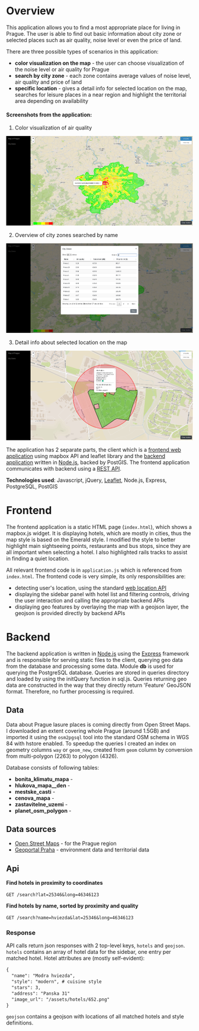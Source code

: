 # Overview

This application allows you to find a most appropriate place for living in Prague. The user is able to find out basic information about city zone or selected places such as air quality, noise level or even the price of land. 

There are three possible types of scenarios in this application:
- **color visualization on the map** - the user can choose visualization of the noise level or air quality for Prague
- **search by city zone** -  each zone contains average values of noise level, air quality and price of land
- **specific location** - gives a detail info for selected location on the map, searches for leisure places in a near region and highlight the territorial area depending on availability

#### Screenshots from the application:

1. Color visualization of air quality

![Screenshot](screenshots/scenario01.png)

2. Overview of city zones searched by name

![Screenshot](screenshots/scenario02.png)

3. Detail info about selected location on the map

![Screenshot](screenshots/scenario03.png)

The application has 2 separate parts, the client which is a [frontend web application](#frontend) using mapbox API and leaflet library and the [backend application](#backend) written in [Node.js](https://nodejs.org/en/), backed by PostGIS. The frontend application communicates with backend using a [REST API](#api).

**Technologies used**: Javascript, jQuery, [Leaflet](https://leafletjs.com/), Node.js, Express, PostgreSQL, PostGIS

# Frontend

The frontend application is a static HTML page (`index.html`), which shows a mapbox.js widget. It is displaying hotels, which are mostly in cities, thus the map style is based on the Emerald style. I modified the style to better highlight main sightseeing points, restaurants and bus stops, since they are all important when selecting a hotel. I also highlighted rails tracks to assist in finding a quiet location.

All relevant frontend code is in `application.js` which is referenced from `index.html`. The frontend code is very simple, its only responsibilities are:
- detecting user's location, using the standard [web location API](https://developer.mozilla.org/en-US/docs/Web/API/Geolocation/Using_geolocation)
- displaying the sidebar panel with hotel list and filtering controls, driving the user interaction and calling the appropriate backend APIs
- displaying geo features by overlaying the map with a geojson layer, the geojson is provided directly by backend APIs

# Backend

The backend application is written in [Node.js](https://nodejs.org/en/) using the [Express](https://expressjs.com/) framework and is responsible for serving static files to the client, querying geo data from the database and processing some data. Module **db** is used for querying the PostgreSQL database. Queries are stored in queries directory and loaded by using the initQuery function in sql.js. Queries returning geo data are constructed in the way that they directly return 'Feature' GeoJSON format. Therefore, no further processing is required.

## Data

Data about Prague lasure places is coming directly from Open Street Maps. I downloaded an extent covering whole Prague (around 1.5GB) and imported it using the `osm2pgsql` tool into the standard OSM schema in WGS 84 with hstore enabled. To speedup the queries I created an index on geometry columns `way` or `geom_new`, created from `geom` column by conversion from multi-polygon (2263) to polygon (4326). 

Database consists of following tables:
* **bonita_klimatu_mapa** -
* **hlukova_mapa__den** -
* **mestske_casti** -
* **cenova_mapa** -
* **zastavitelne_uzemi** -
* **planet_osm_polygon** -


## Data sources

- [Open Street Maps](https://www.openstreetmap.org/) - for the Prague region
- [Geoportal Praha](http://www.geoportalpraha.cz/cs/opendata#.XARrvHVKg3E) - environment data and territorial data


## Api

**Find hotels in proximity to coordinates**

`GET /search?lat=25346&long=46346123`

**Find hotels by name, sorted by proximity and quality**

`GET /search?name=hviezda&lat=25346&long=46346123`

### Response

API calls return json responses with 2 top-level keys, `hotels` and `geojson`. `hotels` contains an array of hotel data for the sidebar, one entry per matched hotel. Hotel attributes are (mostly self-evident):
```
{
  "name": "Modra hviezda",
  "style": "modern", # cuisine style
  "stars": 3,
  "address": "Panska 31"
  "image_url": "/assets/hotels/652.png"
}
```
`geojson` contains a geojson with locations of all matched hotels and style definitions.
